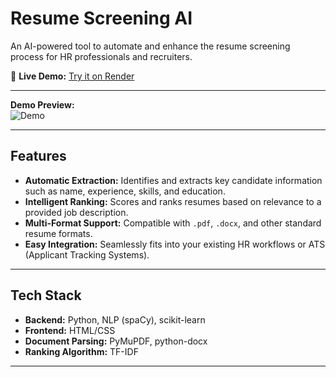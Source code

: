 # Resume Screening AI

An AI-powered tool to automate and enhance the resume screening process for HR professionals and recruiters.

🔗 **Live Demo:** [Try it on Render](https://resumematcher.onrender.com/)  

 ---
 
**Demo Preview:**  
![Demo](https://github.com/user-attachments/assets/823d12e9-038a-4766-9120-859735ea99fa)

---

## Features

- **Automatic Extraction:** Identifies and extracts key candidate information such as name, experience, skills, and education.
- **Intelligent Ranking:** Scores and ranks resumes based on relevance to a provided job description.
- **Multi-Format Support:** Compatible with `.pdf`, `.docx`, and other standard resume formats.
- **Easy Integration:** Seamlessly fits into your existing HR workflows or ATS (Applicant Tracking Systems).

---

## Tech Stack

- **Backend:** Python, NLP (spaCy), scikit-learn
- **Frontend:** HTML/CSS
- **Document Parsing:** PyMuPDF, python-docx
- **Ranking Algorithm:** TF-IDF
---
